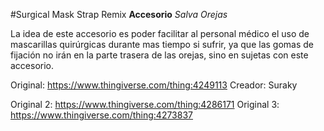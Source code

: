 #Surgical Mask Strap Remix
**Accesorio** *Salva Orejas*

La idea de este accesorio es poder facilitar al personal médico el uso de mascarillas quirúrgicas durante mas tiempo si sufrir, ya que las gomas de fijación no irán en la parte trasera de las orejas, sino en sujetas con este accesorio.

Original: https://www.thingiverse.com/thing:4249113
Creador: Suraky

Original 2: https://www.thingiverse.com/thing:4286171
Original 3: https://www.thingiverse.com/thing:4273837
